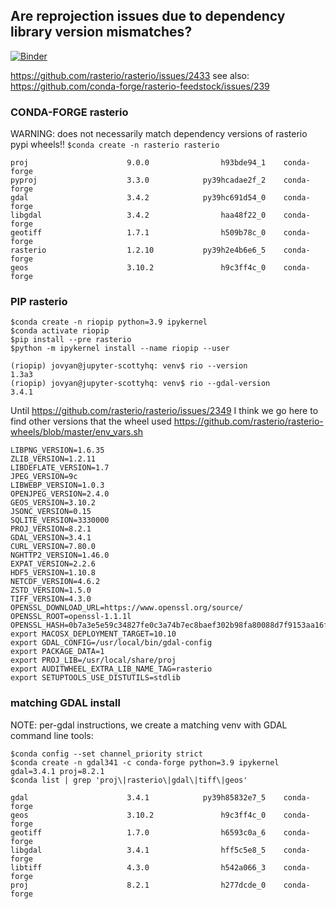 ## Are reprojection issues due to dependency library version mismatches?
[![Binder](https://mybinder.org/badge_logo.svg)](https://gke.mybinder.org/v2/gh/scottyhq/riodatum/HEAD?urlpath=lab)

https://github.com/rasterio/rasterio/issues/2433
see also: https://github.com/conda-forge/rasterio-feedstock/issues/239

### CONDA-FORGE rasterio
WARNING: does not necessarily match dependency versions of rasterio pypi wheels!!
`$conda create -n rasterio rasterio`
```
proj                      9.0.0                h93bde94_1    conda-forge
pyproj                    3.3.0            py39hcadae2f_2    conda-forge
gdal                      3.4.2            py39hc691d54_0    conda-forge
libgdal                   3.4.2                haa48f22_0    conda-forge
geotiff                   1.7.1                h509b78c_0    conda-forge
rasterio                  1.2.10           py39h2e4b6e6_5    conda-forge
geos                      3.10.2               h9c3ff4c_0    conda-forge
```

### PIP rasterio
```
$conda create -n riopip python=3.9 ipykernel
$conda activate riopip
$pip install --pre rasterio 
$python -m ipykernel install --name riopip --user
```
```
(riopip) jovyan@jupyter-scottyhq: venv$ rio --version
1.3a3
(riopip) jovyan@jupyter-scottyhq: venv$ rio --gdal-version
3.4.1
```

Until https://github.com/rasterio/rasterio/issues/2349 
I think we go here to find other versions that the wheel used
https://github.com/rasterio/rasterio-wheels/blob/master/env_vars.sh

```
LIBPNG_VERSION=1.6.35
ZLIB_VERSION=1.2.11
LIBDEFLATE_VERSION=1.7
JPEG_VERSION=9c
LIBWEBP_VERSION=1.0.3
OPENJPEG_VERSION=2.4.0
GEOS_VERSION=3.10.2
JSONC_VERSION=0.15
SQLITE_VERSION=3330000
PROJ_VERSION=8.2.1
GDAL_VERSION=3.4.1
CURL_VERSION=7.80.0
NGHTTP2_VERSION=1.46.0
EXPAT_VERSION=2.2.6
HDF5_VERSION=1.10.8
NETCDF_VERSION=4.6.2
ZSTD_VERSION=1.5.0
TIFF_VERSION=4.3.0
OPENSSL_DOWNLOAD_URL=https://www.openssl.org/source/
OPENSSL_ROOT=openssl-1.1.1l
OPENSSL_HASH=0b7a3e5e59c34827fe0c3a74b7ec8baef302b98fa80088d7f9153aa16fa76bd1
export MACOSX_DEPLOYMENT_TARGET=10.10
export GDAL_CONFIG=/usr/local/bin/gdal-config
export PACKAGE_DATA=1
export PROJ_LIB=/usr/local/share/proj
export AUDITWHEEL_EXTRA_LIB_NAME_TAG=rasterio
export SETUPTOOLS_USE_DISTUTILS=stdlib
```

### matching GDAL install
NOTE: per-gdal instructions, we create a matching venv with GDAL command line tools:
```
$conda config --set channel_priority strict
$conda create -n gdal341 -c conda-forge python=3.9 ipykernel gdal=3.4.1 proj=8.2.1
$conda list | grep 'proj\|rasterio\|gdal\|tiff\|geos'
```

```
gdal                      3.4.1            py39h85832e7_5    conda-forge
geos                      3.10.2               h9c3ff4c_0    conda-forge
geotiff                   1.7.0                h6593c0a_6    conda-forge
libgdal                   3.4.1                hff5c5e8_5    conda-forge
libtiff                   4.3.0                h542a066_3    conda-forge
proj                      8.2.1                h277dcde_0    conda-forge
```
